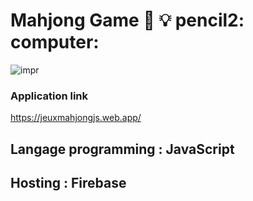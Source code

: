 
# Mahjong Game :pushpin: :bulb: pencil2: computer:

![impr](https://encrypted-tbn0.gstatic.com/images?q=tbn:ANd9GcRGnOjbLGHY6L2t84Q2Gq-7jSeq5_QpbsbhLg&usqp=CAU)


###  Application link
https://jeuxmahjongjs.web.app/

## Langage programming : JavaScript
## Hosting : Firebase 

